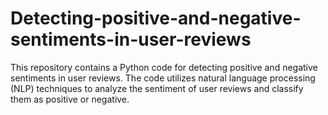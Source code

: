 # Detecting-positive-and-negative-sentiments-in-user-reviews
This repository contains a Python code for detecting positive and negative sentiments in user reviews. The code utilizes natural language processing (NLP) techniques to analyze the sentiment of user reviews and classify them as positive or negative.
